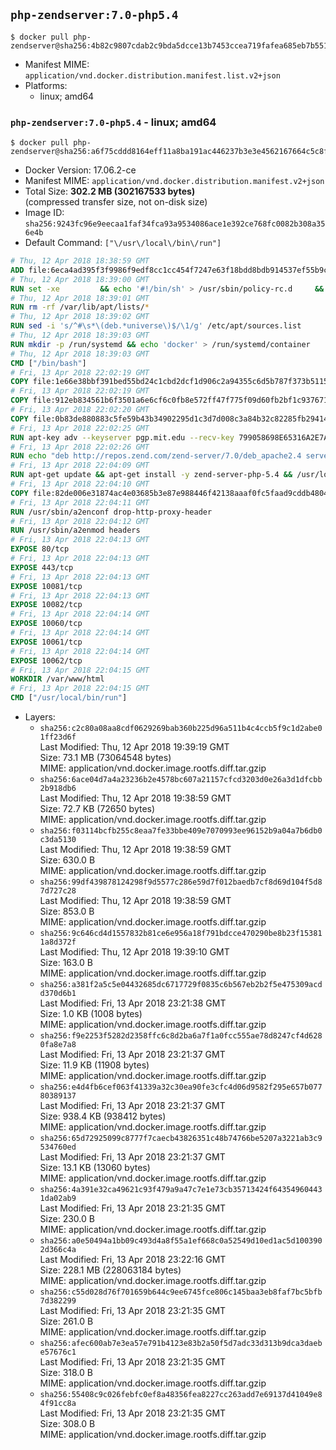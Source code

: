 ## `php-zendserver:7.0-php5.4`

```console
$ docker pull php-zendserver@sha256:4b82c9807cdab2c9bda5dcce13b7453ccea719fafea685eb7b55148bc3310944
```

-	Manifest MIME: `application/vnd.docker.distribution.manifest.list.v2+json`
-	Platforms:
	-	linux; amd64

### `php-zendserver:7.0-php5.4` - linux; amd64

```console
$ docker pull php-zendserver@sha256:a6f75cddd8164eff11a8ba191ac446237b3e3e4562167664c5c8f09fcc5fa62e
```

-	Docker Version: 17.06.2-ce
-	Manifest MIME: `application/vnd.docker.distribution.manifest.v2+json`
-	Total Size: **302.2 MB (302167533 bytes)**  
	(compressed transfer size, not on-disk size)
-	Image ID: `sha256:9243fc96e9eecaa1faf34fca93a9534086ace1e392ce768fc0082b308a356e4b`
-	Default Command: `["\/usr\/local\/bin\/run"]`

```dockerfile
# Thu, 12 Apr 2018 18:38:59 GMT
ADD file:6eca4ad395f3f9986f9edf8cc1cc454f7247e63f18bdd8bdb914537ef55b9c88 in / 
# Thu, 12 Apr 2018 18:39:00 GMT
RUN set -xe 		&& echo '#!/bin/sh' > /usr/sbin/policy-rc.d 	&& echo 'exit 101' >> /usr/sbin/policy-rc.d 	&& chmod +x /usr/sbin/policy-rc.d 		&& dpkg-divert --local --rename --add /sbin/initctl 	&& cp -a /usr/sbin/policy-rc.d /sbin/initctl 	&& sed -i 's/^exit.*/exit 0/' /sbin/initctl 		&& echo 'force-unsafe-io' > /etc/dpkg/dpkg.cfg.d/docker-apt-speedup 		&& echo 'DPkg::Post-Invoke { "rm -f /var/cache/apt/archives/*.deb /var/cache/apt/archives/partial/*.deb /var/cache/apt/*.bin || true"; };' > /etc/apt/apt.conf.d/docker-clean 	&& echo 'APT::Update::Post-Invoke { "rm -f /var/cache/apt/archives/*.deb /var/cache/apt/archives/partial/*.deb /var/cache/apt/*.bin || true"; };' >> /etc/apt/apt.conf.d/docker-clean 	&& echo 'Dir::Cache::pkgcache ""; Dir::Cache::srcpkgcache "";' >> /etc/apt/apt.conf.d/docker-clean 		&& echo 'Acquire::Languages "none";' > /etc/apt/apt.conf.d/docker-no-languages 		&& echo 'Acquire::GzipIndexes "true"; Acquire::CompressionTypes::Order:: "gz";' > /etc/apt/apt.conf.d/docker-gzip-indexes 		&& echo 'Apt::AutoRemove::SuggestsImportant "false";' > /etc/apt/apt.conf.d/docker-autoremove-suggests
# Thu, 12 Apr 2018 18:39:01 GMT
RUN rm -rf /var/lib/apt/lists/*
# Thu, 12 Apr 2018 18:39:02 GMT
RUN sed -i 's/^#\s*\(deb.*universe\)$/\1/g' /etc/apt/sources.list
# Thu, 12 Apr 2018 18:39:03 GMT
RUN mkdir -p /run/systemd && echo 'docker' > /run/systemd/container
# Thu, 12 Apr 2018 18:39:03 GMT
CMD ["/bin/bash"]
# Fri, 13 Apr 2018 22:02:19 GMT
COPY file:1e66e38bbf391bed55bd24c1cbd2dcf1d906c2a94355c6d5b787f373b5115de6 in /usr/local/bin/run 
# Fri, 13 Apr 2018 22:02:19 GMT
COPY file:912eb834561b6f3501a6e6cf6c0fb8e572ff47f775f09d60fb2bf1c9376719c6 in /usr/local/bin/nothing 
# Fri, 13 Apr 2018 22:02:20 GMT
COPY file:0b83de880883c5fe59b43b34902295d1c3d7d008c3a84b32c82285fb29414a96 in /usr/lib/x86_64-linux-gnu/ 
# Fri, 13 Apr 2018 22:02:25 GMT
RUN apt-key adv --keyserver pgp.mit.edu --recv-key 799058698E65316A2E7A4FF42EAE1437F7D2C623
# Fri, 13 Apr 2018 22:02:26 GMT
RUN echo "deb http://repos.zend.com/zend-server/7.0/deb_apache2.4 server non-free" >> /etc/apt/sources.list.d/zend-server.list
# Fri, 13 Apr 2018 22:04:09 GMT
RUN apt-get update && apt-get install -y zend-server-php-5.4 && /usr/local/zend/bin/zendctl.sh stop
# Fri, 13 Apr 2018 22:04:10 GMT
COPY file:82de006e31874ac4e03685b3e87e988446f42138aaaf0fc5faad9cddb48040ba in /etc/apache2/conf-available 
# Fri, 13 Apr 2018 22:04:11 GMT
RUN /usr/sbin/a2enconf drop-http-proxy-header
# Fri, 13 Apr 2018 22:04:12 GMT
RUN /usr/sbin/a2enmod headers
# Fri, 13 Apr 2018 22:04:13 GMT
EXPOSE 80/tcp
# Fri, 13 Apr 2018 22:04:13 GMT
EXPOSE 443/tcp
# Fri, 13 Apr 2018 22:04:13 GMT
EXPOSE 10081/tcp
# Fri, 13 Apr 2018 22:04:13 GMT
EXPOSE 10082/tcp
# Fri, 13 Apr 2018 22:04:14 GMT
EXPOSE 10060/tcp
# Fri, 13 Apr 2018 22:04:14 GMT
EXPOSE 10061/tcp
# Fri, 13 Apr 2018 22:04:14 GMT
EXPOSE 10062/tcp
# Fri, 13 Apr 2018 22:04:15 GMT
WORKDIR /var/www/html
# Fri, 13 Apr 2018 22:04:15 GMT
CMD ["/usr/local/bin/run"]
```

-	Layers:
	-	`sha256:c2c80a08aa8cdf0629269bab360b225d96a511b4c4ccb5f9c1d2abe01ff23d6f`  
		Last Modified: Thu, 12 Apr 2018 19:39:19 GMT  
		Size: 73.1 MB (73064548 bytes)  
		MIME: application/vnd.docker.image.rootfs.diff.tar.gzip
	-	`sha256:6ace04d7a4a23236b2e4578bc607a21157cfcd3203d0e26a3d1dfcbb2b918db6`  
		Last Modified: Thu, 12 Apr 2018 19:38:59 GMT  
		Size: 72.7 KB (72650 bytes)  
		MIME: application/vnd.docker.image.rootfs.diff.tar.gzip
	-	`sha256:f03114bcfb255c8eaa7fe33bbe409e7070993ee96152b9a04a7b6db0c3da5130`  
		Last Modified: Thu, 12 Apr 2018 19:38:59 GMT  
		Size: 630.0 B  
		MIME: application/vnd.docker.image.rootfs.diff.tar.gzip
	-	`sha256:99df439878124298f9d5577c286e59d7f012baedb7cf8d69d104f5d87d727c28`  
		Last Modified: Thu, 12 Apr 2018 19:38:59 GMT  
		Size: 853.0 B  
		MIME: application/vnd.docker.image.rootfs.diff.tar.gzip
	-	`sha256:9c646cd4d1557832b81ce6e956a18f791bdcce470290be8b23f153811a8d372f`  
		Last Modified: Thu, 12 Apr 2018 19:39:10 GMT  
		Size: 163.0 B  
		MIME: application/vnd.docker.image.rootfs.diff.tar.gzip
	-	`sha256:a381f2a5c5e04432685dc6717729f0835c6b567eb2b2f5e475309acdd370d6b1`  
		Last Modified: Fri, 13 Apr 2018 23:21:38 GMT  
		Size: 1.0 KB (1008 bytes)  
		MIME: application/vnd.docker.image.rootfs.diff.tar.gzip
	-	`sha256:f9e2253f5282d2358ffc6c8d2ba6a7f1a0fcc555ae78d8247cf4d6280fa8e7a8`  
		Last Modified: Fri, 13 Apr 2018 23:21:37 GMT  
		Size: 11.9 KB (11908 bytes)  
		MIME: application/vnd.docker.image.rootfs.diff.tar.gzip
	-	`sha256:e4d4fb6cef063f41339a32c30ea90fe3cfc4d06d9582f295e657b07780389137`  
		Last Modified: Fri, 13 Apr 2018 23:21:37 GMT  
		Size: 938.4 KB (938412 bytes)  
		MIME: application/vnd.docker.image.rootfs.diff.tar.gzip
	-	`sha256:65d72925099c8777f7caecb43826351c48b74766be5207a3221ab3c9534760ed`  
		Last Modified: Fri, 13 Apr 2018 23:21:37 GMT  
		Size: 13.1 KB (13060 bytes)  
		MIME: application/vnd.docker.image.rootfs.diff.tar.gzip
	-	`sha256:4a391e32ca49621c93f479a9a47c7e1e73cb35713424f643549604431da02ab9`  
		Last Modified: Fri, 13 Apr 2018 23:21:35 GMT  
		Size: 230.0 B  
		MIME: application/vnd.docker.image.rootfs.diff.tar.gzip
	-	`sha256:a0e50494a1bb09c493d4a8f55a1ef668c0a52549d10ed1ac5d1003902d366c4a`  
		Last Modified: Fri, 13 Apr 2018 23:22:16 GMT  
		Size: 228.1 MB (228063184 bytes)  
		MIME: application/vnd.docker.image.rootfs.diff.tar.gzip
	-	`sha256:c55d028d76f701659b644c9ee6745fce806c145baa3eb8faf7bc5bfb7d382299`  
		Last Modified: Fri, 13 Apr 2018 23:21:35 GMT  
		Size: 261.0 B  
		MIME: application/vnd.docker.image.rootfs.diff.tar.gzip
	-	`sha256:afec600ab7e3ea57e791b4123e83b2a50f5d7adc33d313b9dca3daebe57676c1`  
		Last Modified: Fri, 13 Apr 2018 23:21:35 GMT  
		Size: 318.0 B  
		MIME: application/vnd.docker.image.rootfs.diff.tar.gzip
	-	`sha256:55408c9c026febfc0ef8a48356fea8227cc263add7e69137d41049e84f91cc8a`  
		Last Modified: Fri, 13 Apr 2018 23:21:35 GMT  
		Size: 308.0 B  
		MIME: application/vnd.docker.image.rootfs.diff.tar.gzip

